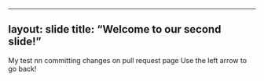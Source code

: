 ----
layout: slide
title: “Welcome to our second slide!”
---
My test nn committing changes on pull request page
Use the left arrow to go back!
